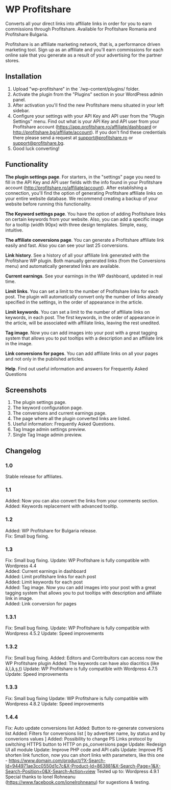 # WP Profitshare

Converts all your direct links into affiliate links in order for you to earn commissions through Profitshare. Available for Profitshare Romania and Profitshare Bulgaria.

Profitshare is an affiliate marketing network, that is, a performance driven marketing tool. Sign up as an affiliate and you'll earn commissions for each online sale that you generate as a result of your advertising for the partner stores.

## Installation

1. Upload "wp-profitshare" in the `/wp-content/plugins/ folder.
2. Activate the plugin from the "Plugins" section in your WordPress admin panel.
3. After activation you'll find the new Profitshare menu situated in your left sidebar.
4. Configure your settings with your API Key and API user from the "Plugin Settings" menu. Find out what is your API Key and API user from your Profitshare account (https://app.profitshare.ro/affiliate/dashboard or http://profitshare.bg/affiliate/account). If you don't find these credentials there please send a request at support@profitshare.ro or support@profitshare.bg.
5. Good luck converting!



## Functionality

<strong>The plugin settings page</strong>. For starters, in the "settings" page you need to fill in the API Key and API user fields with the info found in your Profitshare account (http://profitshare.ro/affiliate/account). After establishing a connection, you'll find the option of generating Profitshare affiliate links on your entire website database. We recommend creating a backup of your website before running this functionality. 

<strong>The Keyword settings page</strong>. You have the option of adding Profitshare links on certain keywords from your website. Also, you can add a specific image for a tooltip (width 90px) with three design templates. Simple, easy, intuitive.

<strong>The affiliate conversions page</strong>. You can generate a Profitshare affiliate link easily and fast. Also you can see your last 25 conversions.

<strong>Link history</strong>. See a history of all your affiliate link generated with the Profitshare WP plugin. Both manually generated links (from the Conversions menu) and automatically generated links are available.

<strong>Current earnings</strong>. See your earnings in the WP dashboard, updated in real time.

<strong>Limit links</strong>. You can set a limit to the number of Profitshare links for each post. The plugin will automatically convert only the number of links already specified in the settings, in the order of appearance in the article.

<strong>Limit keywords</strong>. You can set a limit to the number of affiliate links on keywords, in each post. The first keywords, in the order of appearance in the article, will be associated with affiliate links, leaving the rest unedited.

<strong>Tag image</strong>. Now you can add images into your post with a great tagging system that allows you to put tooltips with a description and an affiliate link in the image.

<strong>Link conversions for pages</strong>. You can add affiliate links on all your pages and not only in the published articles.

<strong>Help</strong>. Find out useful information and answers for Frequently Asked Questions 


## Screenshots

1. The plugin settings page.
2. The keyword configuration page.
3. The conversions and current earnings page.
4. The page where all the plugin converted links are listed.
5. Useful information: Frequently Asked Questions.
6. Tag Image admin settings preview.
7. Single Tag Image admin preview.


## Changelog

### 1.0
Stable release for affiliates.

### 1.1
Added: Now you can also convert the links from your comments section. <br>
Added: Keywords replacement with advanced tooltip.

### 1.2
Added: WP Profitshare for Bulgaria release. <br>
Fix: Small bug fixing.

### 1.3
Fix: Small bug fixing.
Update: WP Profitshare is fully compatible with Wordpress 4.4 <br>
Added: Current earnings in dashboard <br>
Added: Limit profitshare links for each post <br>
Added: Limit keywords for each post <br>
Added: Tag image. Now you can add images into your post with a great tagging system that allows you to put tooltips with description and affiliate link in image. <br>
Added: Link conversion for pages <br>

### 1.3.1
Fix: Small bug fixing.
Update: WP Profitshare is fully compatible with Wordpress 4.5.2
Update: Speed improvements

### 1.3.2
Fix: Small bug fixing.
Added: Editors and Contribuitors can access now the WP Profitshare plugin
Added: The keywords can have also diacritics (like ă,î,â,ș,ț)
Update: WP Profitshare is fully compatible with Wordpress 4.7.5
Update: Speed improvements

### 1.3.3
Fix: Small bug fixing
Update: WP Profitshare is fully compatible with Wordpress 4.8.2
Update: Speed improvements

### 1.4.4
Fix: Auto update conversions list
Added: Button to re-generate conversions list
Added: Filters for conversions list [ by advertiser name, by status and by converions values ]
Added: Possibility to change PS Links protocol by switching HTTPS button to HTTP on ps_conversions page
Update: Redesign UI all module
Update: Improve PHP code and API calls
Update: Improve PS shorten link function, now you can short links with parameters, like this one - 
https://www.domain.com/product/?X-Search-Id=944971ae3cc0550d1c7c&X-Product-Id=863881&X-Search-Page=1&X-Search-Position=0&X-Search-Action=view
Tested up to: Wordpress 4.9.1
Special thanks to Ionel Rohneanu (https://www.facebook.com/ionelrohneanu) for sugestions & testing.
